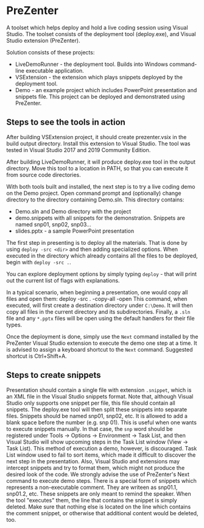 # PreZenter

A toolset which helps deploy and hold a live coding session using Visual Studio. The toolset consists of the deployment tool (deploy.exe), and Visual Studio extension (PreZenter).

Solution consists of these projects:
- LiveDemoRunner - the deployment tool. Builds into Windows command-line executable application.
- VSExtension - the extension which plays snippets deployed by the deployment tool.
- Demo - an example project which includes PowerPoint presentation and snippets file. This project can be deployed and demonstrated using PreZenter.

## Steps to see the tools in action
After building VSExtension project, it should create prezenter.vsix in the build output directory. Install this extension to Visual Studio. The tool was tested in Visual Studio 2017 and 2019 Community Edition.

After building LiveDemoRunner, it will produce deploy.exe tool in the output directory. Move this tool to a location in PATH, so that you can execute it from source code directories.

With both tools built and installed, the next step is to try a live coding demo on the Demo project. Open command prompt and (optionally) change directory to the directory containing Demo.sln. This directory contains:
- Demo.sln and Demo directory with the project
- demo.snippets with all snippets for the demonstration. Snippets are named snp01, snp02, snp03...
- slides.pptx - a sample PowerPoint presentation

The first step in presenting is to deploy all the materials. That is done by using `deploy -src <dir>` and then adding specialized options. When executed in the directory which already contains all the files to be deployed, begin with `deploy -src .`.

You can explore deployment options by simply typing `deploy` - that will print out the current list of flags with explanations.

In a typical scenario, when beginning a presentation, one would copy all files and open them:
    deploy -src . -copy-all -open
This command, when executed, will first create a destination directory under `C:\Demo`. It will then copy all files in the current directory and its subdirectories. Finally, a `.sln` file and any `*.pptx` files will be open using the default handlers for their file types.

Once the deployment is done, simply use the `Next` command installed by the PreZenter Visual Studio extension to execute the demo one step at a time. It is advised to assign a keyboard shortcut to the `Next` command. Suggested shortcut is Ctrl+Shift+A.

## Steps to create snippets
Presentation should contain a single file with extension `.snippet`, which is an XML file in the Visual Studio snippets format. Note that, although Visual Studio only supports one snippet per file, this file should contain all snippets. The deploy.exe tool will then split these snippets into separate files.
Snippets should be named snp01, snp02, etc. It is allowed to add a blank space before the number (e.g. snp 01). This is useful when one wants to execute snippets manually. In that case, the `snp` word should be registered under Tools -> Options -> Environment -> Task List, and then Visual Studio will show upcoming steps in the Task List window (View -> Task List). This method of execution a demo, however, is discouraged. Task List window used to fail to sort items, which made it difficult to discover the next step in the presentation. Also, Visual Studio and extensions may intercept snippets and try to format them, which might not produce the desired look of the code. We strongly advise the use of PreZenter's Next command to execute demo steps.
There is a special form of snippets which represents a non-executable comment. They are writeen as snp01.1, snp01.2, etc. These snippets are only meant to remind the speaker. When the tool "executes" them, the line that contains the snippet is simply deleted. Make sure that nothing else is located on the line which contains the comment snippet, or otherwise that additional content would be deleted, too.
